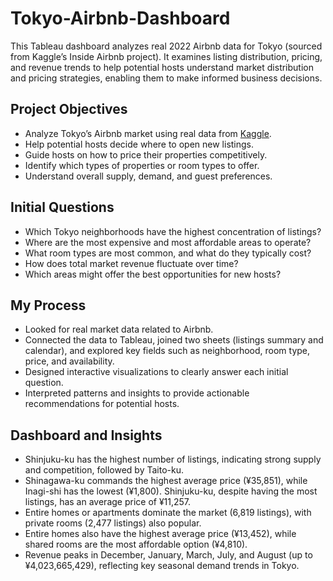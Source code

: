 # Tokyo-Airbnb-Dashboard
This Tableau dashboard analyzes real 2022 Airbnb data for Tokyo (sourced from Kaggle’s Inside Airbnb project). It examines listing distribution, pricing, and revenue trends to help potential hosts understand market distribution and pricing strategies, enabling them to make informed business decisions.

## Project Objectives
- Analyze Tokyo’s Airbnb market using real data from <a href="https://www.kaggle.com/datasets/tsarromanov/tokyo-airbnb-open-data?select=listings.csv">Kaggle</a>.
- Help potential hosts decide where to open new listings.
- Guide hosts on how to price their properties competitively.
- Identify which types of properties or room types to offer.
- Understand overall supply, demand, and guest preferences.

## Initial Questions
- Which Tokyo neighborhoods have the highest concentration of listings?
- Where are the most expensive and most affordable areas to operate?
- What room types are most common, and what do they typically cost?
- How does total market revenue fluctuate over time?
- Which areas might offer the best opportunities for new hosts?

## My Process
- Looked for real market data related to Airbnb.
- Connected the data to Tableau, joined two sheets (listings summary and calendar), and explored key fields such as neighborhood, room type, price, and availability.
- Designed interactive visualizations to clearly answer each initial question.
- Interpreted patterns and insights to provide actionable recommendations for potential hosts.

## Dashboard and Insights
- Shinjuku-ku has the highest number of listings, indicating strong supply and competition, followed by Taito-ku.
- Shinagawa-ku commands the highest average price (¥35,851), while Inagi-shi has the lowest (¥1,800). Shinjuku-ku, despite having the most listings, has an average price of ¥11,257.
- Entire homes or apartments dominate the market (6,819 listings), with private rooms (2,477 listings) also popular.
- Entire homes also have the highest average price (¥13,452), while shared rooms are the most affordable option (¥4,810).
- Revenue peaks in December, January, March, July, and August (up to ¥4,023,665,429), reflecting key seasonal demand trends in Tokyo.
